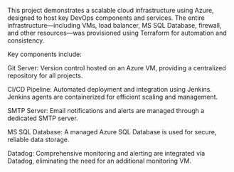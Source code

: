 This project demonstrates a scalable cloud infrastructure using Azure, designed to host key DevOps components and services. The entire infrastructure—including VMs, load balancer, MS SQL Database, firewall, and other resources—was provisioned using Terraform for automation and consistency.

Key components include:

Git Server: Version control hosted on an Azure VM, providing a centralized repository for all projects.

CI/CD Pipeline: Automated deployment and integration using Jenkins. Jenkins agents are containerized for efficient scaling and management.

SMTP Server: Email notifications and alerts are managed through a dedicated SMTP server.

MS SQL Database: A managed Azure SQL Database is used for secure, reliable data storage.

Datadog: Comprehensive monitoring and alerting are integrated via Datadog, eliminating the need for an additional monitoring VM.
